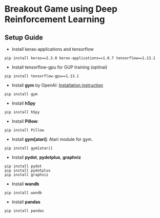 # Breakout Game using Deep Reinforcement Learning

## Setup Guide

- Install keras-applications and tensorflow
```
pip install keras==2.3.0 keras-applications==1.0.7 tensorflow==1.13.1
```

- Install tensorflow-gpu for GUP training (optinal)
```
pip install tensorflow-gpu==1.13.1
```

- Install **gym** by OpenAI: [Installation instruction](https://github.com/openai/gym#installation)

```
pip install gym
```

- Install **h5py**
```
pip install h5py
```

- Install **Pillow**: 
```
pip install Pillow
```

- Install **gym[atari]**: Atari module for gym. 
```
pip install gym[atari]
```

- Install **pydot**, **pydotplus**, **graphviz**
```
pip install pydot
pip install pydotplus
pip install graphviz
```

- Install **wandb**
```
pip install wandb
```

- Install **pandas**
```
pip install pandas
```
